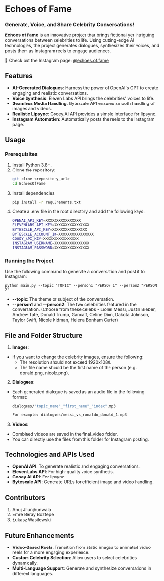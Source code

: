 # Echoes of Fame

### Generate, Voice, and Share Celebrity Conversations!

**Echoes of Fame** is an innovative project that brings fictional yet intriguing conversations between celebrities to life. Using cutting-edge AI technologies, the project generates dialogues, synthesizes their voices, and posts them as Instagram reels to engage audiences. 

🌟 Check out the Instagram page: [@echoes.of.fame](https://www.instagram.com/echoes.of.fame/?igsh=MW1hdWZxZnk1em40ZA%3D%3D)


## Features
- **AI-Generated Dialogues**: Harness the power of OpenAI's GPT to create engaging and realistic conversations.
- **Voice Synthesis**: Eleven Labs API brings the celebrities' voices to life.
- **Seamless Media Handling**: Bytescale API ensures smooth handling of images and videos.
- **Realistic Lipsync**: Gooey.AI API provides a simple interface for lipsync.
- **Instagram Automation**: Automatically posts the reels to the Instagram page.


## Usage

### Prerequisites
1. Install Python 3.8+.
2. Clone the repository:
   ```bash
   git clone <repository_url>
   cd EchoesOfFame
3. Install dependencies:
   ```bash
   pip install -r requirements.txt
4. Create a .env file in the root directory and add the following keys:
    ```bash
    OPENAI_API_KEY=XXXXXXXXXXXXXXXX
    ELEVENLABS_API_KEY=XXXXXXXXXXXXXXXX
    BYTESCALE_API_KEY=XXXXXXXXXXXXXXXX
    BYTESCALE_ACCOUNT_ID=XXXXXXXXXXXXXXXX
    GOOEY_API_KEY=XXXXXXXXXXXXXXXX
    INSTAGRAM_USERNAME=XXXXXXXXXXXXXXXX
    INSTAGRAM_PASSWORD=XXXXXXXXXXXXXXXX
### Running the Project
Use the following command to generate a conversation and post it to Instagram:

    python main.py --topic "TOPIC" --person1 "PERSON 1" --person2 "PERSON 2"
- **--topic**: The theme or subject of the conversation.
- **--person1** and **--person2**: The two celebrities featured in the conversation. (Choose from these celebs - Lionel Messi, Justin Bieber, Andrew Tate, Donald Trump, Gandalf, Celine Dion, Dakota Johnson, Taylor Swift, Nicole Kidman, Helena Bonham Carter)

## File and Folder Structure

1. **Images**:
- If you want to change the celebrity images, ensure the following:
    - The resolution should not exceed 1920x1080.
    - The file name should be the first name of the person (e.g., donald.png, nicole.png).

2. **Dialogues**:
- Each generated dialogue is saved as an audio file in the following format:
    ```bash
    dialogues/"topic_name"_"first_name"_"index".mp3
    
    For example: dialogues/messi_vs_ronaldo_donald_1.mp3
3. **Videos**:
- Combined videos are saved in the final_video folder.
- You can directly use the files from this folder for Instagram posting.

## Technologies and APIs Used
- **OpenAI API**: To generate realistic and engaging conversations.
- **Eleven Labs API**: For high-quality voice synthesis.
- **Gooey.AI API**: For lipsync.
- **Bytescale API**: Generate URLs for efficient image and video handling.
## Contributors
1. Anuj Jhunjhunwala
2. Emre Beray Boztepe
3. Łukasz Wasilewski
## Future Enhancements
- **Video-Based Reels**: Transition from static images to animated video reels for a more engaging experience.
- **Custom Celebrity Selection**: Allow users to select celebrities dynamically.
- **Multi-Language Support**: Generate and synthesize conversations in different languages.